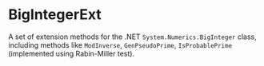# BigIntegerExt
A set of extension methods for the .NET `System.Numerics.BigInteger` class, including methods like `ModInverse`, `GenPseudoPrime`, `IsProbablePrime` (implemented using Rabin-Miller test).
